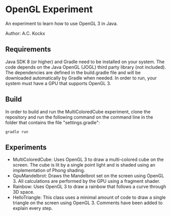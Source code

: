 OpenGL Experiment
=================

An experiment to learn how to use OpenGL 3 in Java.

Author: A.C. Kockx



Requirements
------------

Java SDK 8 (or higher) and Gradle need to be installed on your system. The code depends on the Java OpenGL (JOGL) third party library (not included). The dependencies are defined in the build.gradle file and will be downloaded automatically by Gradle when needed. In order to run, your system must have a GPU that supports OpenGL 3.



Build
-----

In order to build and run the MultiColoredCube experiment, clone the repository and run the following command on the command line in the folder that contains the file "settings.gradle":

```
gradle run
```



Experiments
-----------

* MultiColoredCube: Uses OpenGL 3 to draw a multi-colored cube on the screen. The cube is lit by a single point light and is shaded using an implementation of Phong shading.
* GpuMandelbrot: Draws the Mandelbrot set on the screen using OpenGL 3. All calculations are performed by the GPU using a fragment shader.
* Rainbow: Uses OpenGL 3 to draw a rainbow that follows a curve through 3D space.
* HelloTriangle: This class uses a minimal amount of code to draw a single triangle on the screen using OpenGL 3. Comments have been added to explain every step.
